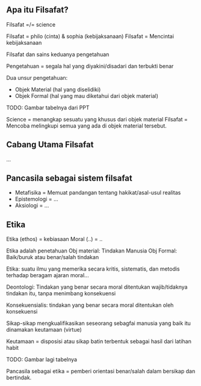 ## Apa itu Filsafat?
Filsafat =/= science

Filsafat = philo (cinta) & sophia (kebijaksanaan)
Filsafat = Mencintai kebijaksanaan

Filsafat dan sains keduanya pengetahuan

Pengetahuan = segala hal yang diyakini/disadari dan terbukti benar

Dua unsur pengetahuan:
- Objek Material (hal yang diselidiki)
- Objek Formal (hal yang mau diketahui dari objek material)

TODO: Gambar tabelnya dari PPT

Science = menangkap sesuatu yang khusus dari objek material
Filsafat = Mencoba melingkupi semua yang ada di objek material tersebut.

## Cabang Utama Filsafat
...

## Pancasila sebagai sistem filsafat
- Metafisika	= Memuat pandangan tentang hakikat/asal-usul realitas
- Epistemologi	= ...
- Aksiologi		= ...

## Etika
Etika (ethos) = kebiasaan
Moral (..) = ..

Etika adalah penetahuan
Obj material: Tindakan Manusia
Obj Formal: Baik/buruk atau benar/salah tindakan

Etika: suatu ilmu yang memerika secara kritis, sistematis, dan metodis terhadap beragam ajaran moral...

Deontologi: Tindakan yang benar secara moral ditentukan wajib/tidaknya tindakan itu, tanpa menimbang konsekuensi

Konsekuensialis: tindakan yang benar secara moral ditentukan oleh konsekuensi

Sikap-sikap mengkualifikasikan seseorang sebagfai manusia yang baik itu dinamakan keutamaan (virtue)

Keutamaan = disposisi atau sikap batin terbentuk sebagai hasil dari latihan habit

TODO: Gambar lagi tabelnya

Pancasila sebagai etika = pemberi orientasi benar/salah dalam bersikap dan bertindak.
